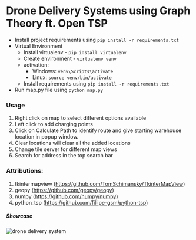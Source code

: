 # Drone Delivery Systems using Graph Theory ft. Open TSP

- Install project requirements using ``` pip install -r requirements.txt ```
- Virtual Environment
  - Install virtualenv - ``` pip install virtualenv ```
  - Create environment - ``` virtualenv venv ```
  - activation:
    - Windows: ``` venv\Scripts\activate ```
    - Linux: ``` source venv/bin/activate ```
  - Install requirements using ``` pip install -r requirements.txt ```
- Run map.py file using ``` python map.py ```

### Usage
1. Right click on map to select different options available
2. Left click to add charging points
3. Click on Calculate Path to identify route and give starting warehouse location in popup window.
4. Clear locations will clear all the added locations
5. Change tile server for different map views
6. Search for address in the top search bar

### Attributions:
1. tkintermapview (https://github.com/TomSchimansky/TkinterMapView)
2. geopy (https://github.com/geopy/geopy)
3. numpy (https://github.com/numpy/numpy)
4. python_tsp (https://github.com/fillipe-gsm/python-tsp)


##### Showcase
![drone delivery system](https://github.com/ynvp/DroneDeliverySystems/blob/main/images/showcase1.png?raw=true)
